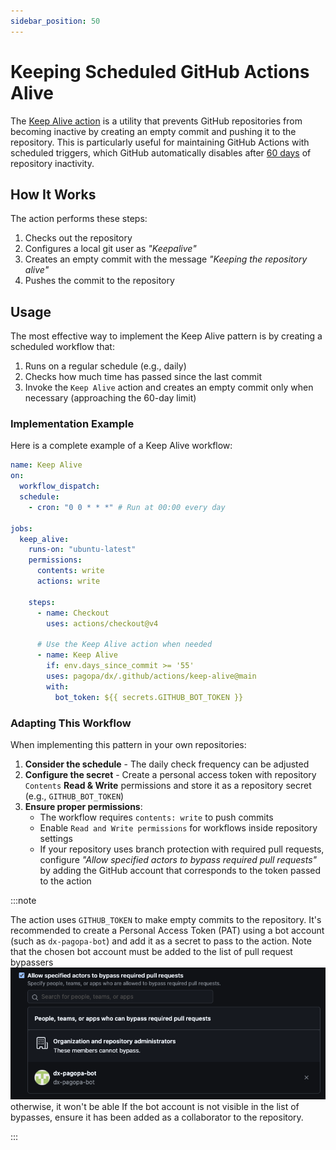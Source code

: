 ```yaml
---
sidebar_position: 50
---
```


# Keeping Scheduled GitHub Actions Alive

The
[Keep Alive action](https://github.com/pagopa/dx/tree/main/actions/keep-alive)
is a utility that prevents GitHub repositories from becoming inactive by
creating an empty commit and pushing it to the repository. This is particularly
useful for maintaining GitHub Actions with scheduled triggers, which GitHub
automatically disables after
[60 days](https://docs.github.com/en/actions/managing-workflow-runs-and-deployments/managing-workflow-runs/disabling-and-enabling-a-workflow)
of repository inactivity.

## How It Works

The action performs these steps:

1. Checks out the repository
2. Configures a local git user as _"Keepalive"_
3. Creates an empty commit with the message _"Keeping the repository alive"_
4. Pushes the commit to the repository

## Usage

The most effective way to implement the Keep Alive pattern is by creating a
scheduled workflow that:

1. Runs on a regular schedule (e.g., daily)
2. Checks how much time has passed since the last commit
3. Invoke the `Keep Alive` action and creates an empty commit only when
   necessary (approaching the 60-day limit)

### Implementation Example

Here is a complete example of a Keep Alive workflow:

```yaml
name: Keep Alive
on:
  workflow_dispatch:
  schedule:
    - cron: "0 0 * * *" # Run at 00:00 every day

jobs:
  keep_alive:
    runs-on: "ubuntu-latest"
    permissions:
      contents: write
      actions: write

    steps:
      - name: Checkout
        uses: actions/checkout@v4

      # Use the Keep Alive action when needed
      - name: Keep Alive
        if: env.days_since_commit >= '55'
        uses: pagopa/dx/.github/actions/keep-alive@main
        with:
          bot_token: ${{ secrets.GITHUB_BOT_TOKEN }}
```

### Adapting This Workflow

When implementing this pattern in your own repositories:

1. **Consider the schedule** - The daily check frequency can be adjusted
2. **Configure the secret** - Create a personal access token with repository
   `Contents` **Read & Write** permissions and store it as a repository secret (e.g.,
   `GITHUB_BOT_TOKEN`)
3. **Ensure proper permissions**:
   - The workflow requires `contents: write` to push commits
   - Enable `Read and Write permissions` for workflows inside repository
     settings
   - If your repository uses branch protection with required pull requests,
     configure _"Allow specified actors to bypass required pull requests"_ by
     adding the GitHub account that corresponds to the token passed to the
     action

:::note

The action uses `GITHUB_TOKEN` to make empty commits to the repository. It's
recommended to create a Personal Access Token (PAT) using a bot account (such as
`dx-pagopa-bot`) and add it as a secret to pass to the action. Note that the
chosen bot account must be added to the list of pull request bypassers
![GitHub Branch Protection](./branch-protection.png) otherwise, it won't be able
If the bot account is not visible in the list of bypasses, ensure it has been
added as a collaborator to the repository.

:::
